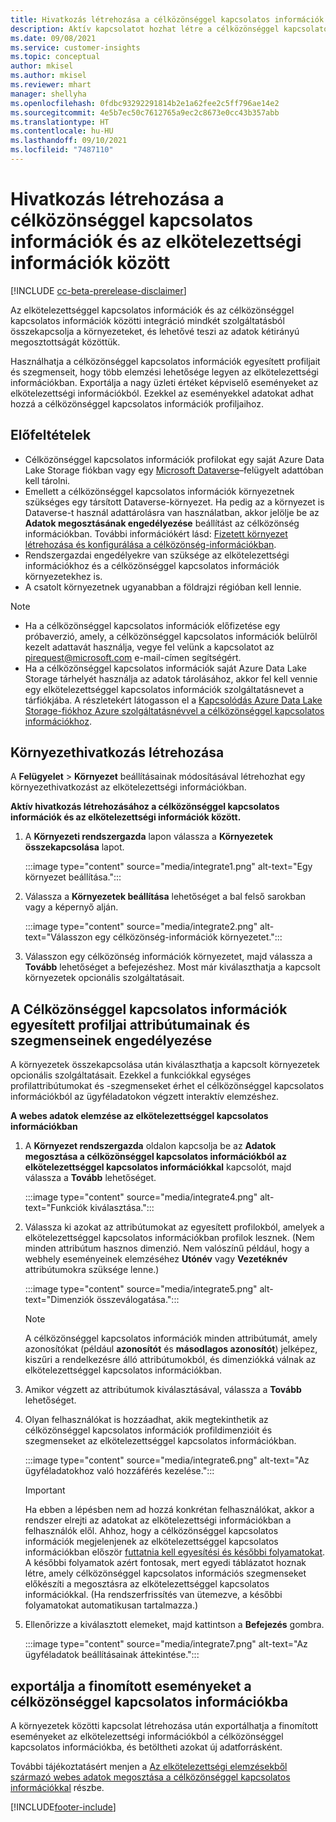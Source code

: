 ```yaml
---
title: Hivatkozás létrehozása a célközönséggel kapcsolatos információk és az elkötelezettségi információk között
description: Aktív kapcsolatot hozhat létre a célközönséggel kapcsolatos információk és az elkötelezettségi információk között, hogy lehetővé tegye az adatok kétirányú megosztását.
ms.date: 09/08/2021
ms.service: customer-insights
ms.topic: conceptual
author: mkisel
ms.author: mkisel
ms.reviewer: mhart
manager: shellyha
ms.openlocfilehash: 0fdbc93292291814b2e1a62fee2c5ff796ae14e2
ms.sourcegitcommit: 4e5b7ec50c7612765a9ec2c8673e0cc43b357abb
ms.translationtype: HT
ms.contentlocale: hu-HU
ms.lasthandoff: 09/10/2021
ms.locfileid: "7487110"
---
```

# <a name="create-a-link-between-audience-insights-and-engagement-insights"></a>Hivatkozás létrehozása a célközönséggel kapcsolatos információk és az elkötelezettségi információk között

[!INCLUDE [cc-beta-prerelease-disclaimer](includes/cc-beta-prerelease-disclaimer.md)]

Az elkötelezettséggel kapcsolatos információk és az célközönséggel kapcsolatos információk közötti integráció mindkét szolgáltatásból összekapcsolja a környezeteket, és lehetővé teszi az adatok kétirányú megosztottságát közöttük.

Használhatja a célközönséggel kapcsolatos információk egyesített profiljait és szegmenseit, hogy több elemzési lehetősége legyen az elkötelezettségi információkban. Exportálja a nagy üzleti értéket képviselő eseményeket az elkötelezettségi információkból. Ezekkel az eseményekkel adatokat adhat hozzá a célközönséggel kapcsolatos információk profiljaihoz.

## <a name="prerequisites"></a>Előfeltételek

- Célközönséggel kapcsolatos információk profilokat egy saját Azure Data Lake Storage fiókban vagy egy [Microsoft Dataverse](/powerapps/maker/data-platform/data-platform-intro.md)&ndash;felügyelt adattóban kell tárolni. 
- Emellett a célközönséggel kapcsolatos információk környezetnek szükséges egy társított Dataverse-környezet. Ha pedig az a környezet is Dataverse-t használ adattárolásra van használatban, akkor jelölje be az **Adatok megosztásának engedélyezése** beállítást az célközönség információkban. További információkért lásd: [Fizetett környezet létrehozása és konfigurálása a célközönség-információkban](../audience-insights/get-started-paid.md).
- Rendszergazdai engedélyekre van szüksége az elkötelezettségi információkhoz és a célközönséggel kapcsolatos információk környezetekhez is.
- A csatolt környezetnek ugyanabban a földrajzi régióban kell lennie.

> [!NOTE]
> - Ha a célközönséggel kapcsolatos információk előfizetése egy próbaverzió, amely, a célközönséggel kapcsolatos információk belülről kezelt adattavát használja, vegye fel velünk a kapcsolatot az [pirequest@microsoft.com](mailto:pirequest@microsoft.com) e-mail-címen segítségért. 
> - Ha a célközönséggel kapcsolatos információk saját Azure Data Lake Storage tárhelyét használja az adatok tárolásához, akkor fel kell vennie egy elkötelezettséggel kapcsolatos információk szolgáltatásnevet a tárfiókjába. A részletekért látogasson el a [Kapcsolódás Azure Data Lake Storage-fiókhoz Azure szolgáltatásnévvel a célközönséggel kapcsolatos információkhoz](../audience-insights/connect-service-principal.md). 


## <a name="create-an-environment-link"></a>Környezethivatkozás létrehozása

A **Felügyelet** > **Környezet** beállításainak módosításával létrehozhat egy környezethivatkozást az elkötelezettségi információkban.

**Aktív hivatkozás létrehozásához a célközönséggel kapcsolatos információk és az elkötelezettségi információk között.**

1. A **Környezeti rendszergazda** lapon válassza a **Környezetek összekapcsolása** lapot.

    :::image type="content" source="media/integrate1.png" alt-text="Egy környezet beállítása.":::

1. Válassza a **Környezetek beállítása** lehetőséget a bal felső sarokban vagy a képernyő alján.

     :::image type="content" source="media/integrate2.png" alt-text="Válasszon egy célközönség-információk környezetet.":::

1. Válasszon egy célközönség információk környezetet, majd válassza a **Tovább** lehetőséget a befejezéshez. Most már kiválaszthatja a kapcsolt környezetek opcionális szolgáltatásait.
 
## <a name="enable-audience-insights-unified-profiles-attributes-and-segments"></a>A Célközönséggel kapcsolatos információk egyesített profiljai attribútumainak és szegmenseinek engedélyezése

A környezetek összekapcsolása után kiválaszthatja a kapcsolt környezetek opcionális szolgáltatásait. Ezekkel a funkciókkal egységes profilattribútumokat és -szegmenseket érhet el célközönséggel kapcsolatos információkból az ügyféladatokon végzett interaktív elemzéshez.

**A webes adatok elemzése az elkötelezettséggel kapcsolatos információkban**

1. A **Környezet rendszergazda** oldalon kapcsolja be az **Adatok megosztása a célközönséggel kapcsolatos információkból az elkötelezettséggel kapcsolatos információkkal** kapcsolót, majd válassza a **Tovább** lehetőséget.

    :::image type="content" source="media/integrate4.png" alt-text="Funkciók kiválasztása.":::

1. Válassza ki azokat az attribútumokat az egyesített profilokból, amelyek a elkötelezettséggel kapcsolatos információkban profilok lesznek. (Nem minden attribútum hasznos dimenzió. Nem valószínű például, hogy a webhely eseményeinek elemzéséhez **Utónév** vagy **Vezetéknév** attribútumokra szüksége lenne.)

    :::image type="content" source="media/integrate5.png" alt-text="Dimenziók összeválogatása.":::

   >[!NOTE]
   > A célközönséggel kapcsolatos információk minden attribútumát, amely azonosítókat (például **azonosítót** és **másodlagos azonosítót**) jelképez, kiszűri a rendelkezésre álló attribútumokból, és dimenziókká válnak az elkötelezettséggel kapcsolatos információkban.

1. Amikor végzett az attribútumok kiválasztásával, válassza a **Tovább** lehetőséget.
1. Olyan felhasználókat is hozzáadhat, akik megtekinthetik az célközönséggel kapcsolatos információk profildimenzióit és szegmenseket az elkötelezettséggel kapcsolatos információkban.

    :::image type="content" source="media/integrate6.png" alt-text="Az ügyféladatokhoz való hozzáférés kezelése.":::

   > [!IMPORTANT]
   > Ha ebben a lépésben nem ad hozzá konkrétan felhasználókat, akkor a rendszer elrejti az adatokat az elkötelezettségi információkban a felhasználók elől.
   > Ahhoz, hogy a célközönséggel kapcsolatos információk megjelenjenek az elkötelezettséggel kapcsolatos információkban először [futtatnia kell egyesítési és későbbi folyamatokat](../audience-insights/merge-entities.md). A későbbi folyamatok azért fontosak, mert egyedi táblázatot hoznak létre, amely célközönséggel kapcsolatos információs szegmenseket előkészíti a megosztásra az elkötelezettséggel kapcsolatos információkkal. (Ha rendszerfrissítés van ütemezve, a későbbi folyamatokat automatikusan tartalmazza.)

1. Ellenőrizze a kiválasztott elemeket, majd kattintson a **Befejezés** gombra.

    :::image type="content" source="media/integrate7.png" alt-text="Az ügyféladatok beállításainak áttekintése.":::

## <a name="export-refined-events-to-audience-insights"></a>exportálja a finomított eseményeket a célközönséggel kapcsolatos információkba

A környezetek közötti kapcsolat létrehozása után exportálhatja a finomított eseményeket az elkötelezettségi információkból a célközönséggel kapcsolatos információkba, és betöltheti azokat új adatforrásként. 

További tájékoztatásért menjen a [Az elkötelezettségi elemzésekből származó webes adatok megosztása a célközönséggel kapcsolatos információkkal](../audience-insights/integrate-engagement-insights.md) részbe.

<!--
## Share engagement insights refined events with audience insights

After you create a link between environments, a new option becomes available for you to share [refined events](refined-events.md) with audience insights.

Consider the following when creating refined events for audience insights: 

- Provide a meaningful name for the refined event. It will be used as an activity name in audience insights.
- Select at least the following properties to create an activity in audience insights: 
    - Signal.Action.Name indicates the activity details.
    - Signal.User.Id maps with the customer ID.
    - Signal.View.Uri is a web address as a basis for segments or measures.
    - Signal.Export.Id is a primary key for events.
    - Signal.Timestamp determines the date and time for the activity.

To share refined events:

1. From the engagement insights menu, select **Data** and then select the **Events** tab.
2. On the **Action** menu, select **Share as activity**.

    :::image type="content" source="media/integrate8.png" alt-text="Data shared events settings.":::

3. You can view and stop actively shared events on the **Export and Sharing** tab.
4. -- per Michael K, we need a mock here (Mukesh needs to update to reflect what happens in AUI once a user shares a refined event (i.e. no longer AUI, data wrangler needs to go discover data in the storage, the shared event is available as a DS and entity, correct?)

### Attach refined events shared as activities to unified profiles in audience insights

You can bring customer web activity data from engagement insights into audience insights. In addition to transactional, demographic, or behavioral data, you can view activities on the web in unified customer profiles. You can then use these profiles to get insights such as segments, measures, and predictions for audience activation.

Follow the steps in [data unification](../audience-insights/data-unification.md) to map, match, and merge website authentication information to unified profiles in audience insights.

You can also share refined events that are now available in audience insights, identified as data sources and entities. 

Next, you can relate event data from engagement insights as unified activities in customer profiles.

### Relate refined event data as an activity of a customer profile

After unifying the data, you can configure the activity for the customer profile. For more information, go to [Customer activities](../audience-insights/activities.md).

:::image type="content" source="media/web-event-activity.png" alt-text="Activities page with expanded Edit activity pane.":::

Next, configure the new activity by using mapping elements: 

- **Primary Key**: Signal.Export.Id, a unique ID that is available for every event record in engagement insights. This property is automatically generated.

- **Timestamp**: Signal.Timestamp in the event property.

- **Event**: Signal.Name, the event name that you want to track.

- **Web address**: Signal.View.Uri that refers to the URI of the page that created the event.

- **Details**: Signal.Action.Name to represent the information to associate with the event. The selected property in this case indicates that the event is for email promotion.

- **Activity type**: In this example, we choose the existing activity type WebLog. This selection is a useful filter option to run prediction models or create segments based on this activity type.

- **Set up relationship**: This important setting ties the activity to existing customer profiles. **Signal.User.Id** is the identifier configured in the SDK to be collected. It relates to the user ID in other data sources that are configured in audience insights. 

This example configures the relationship between Signal.User.Id and RetailCustomers:CustomerRetailId, which is the primary key that was identified in the map step of the data unification process.

After processing the activities, you can review customer records and open a customer card to see activities from engagement insights in the timeline. 

> [!TIP]
> To find a customer ID that has an engagement insights activity, go to **Entities** and preview the data for the UnifiedActivity entity. **ActivityTypeDisplay = WebLog** contains the engagement insights activity configured in the preceding example. Copy the customer ID for one of those records and search<!--note from editor: Edit okay? I couldn't quite follow this.-- > for that ID on the **Customers** page.

--> 

[!INCLUDE[footer-include](../includes/footer-banner.md)]
